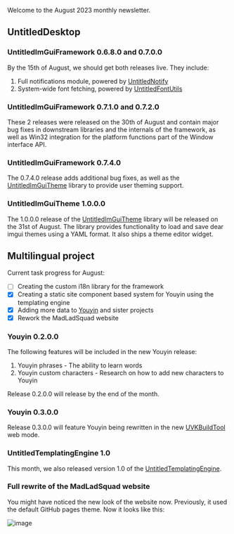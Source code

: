 Welcome to the August 2023 monthly newsletter.

## UntitledDesktop
### UntitledImGuiFramework 0.6.8.0 and 0.7.0.0
By the 15th of August, we should get both releases live. They include:

1. Full notifications module, powered by [UntitledNotify](https://github.com/MadLadSquad/UntitledNotify)
1. System-wide font fetching, powered by [UntitledFontUtils](https://github.com/MadLadSquad/UntitledFontUtils)

### UntitledImGuiFramework 0.7.1.0 and 0.7.2.0
These 2 releases were released on the 30th of August and contain major bug fixes in downstream libraries and the internals of the
framework, as well as Win32 integration for the platform functions part of the Window interface API.

### UntitledImGuiFramework 0.7.4.0
The 0.7.4.0 release adds additional bug fixes, as well as the
[UntitledImGuiTheme](https://github.com/MadLadSquad/UntitledImGuiTheme) library to provide user theming support.

### UntitledImGuiTheme 1.0.0.0
The 1.0.0.0 release of the [UntitledImGuiTheme](https://github.com/MadLadSquad/UntitledImGuiTheme) library will be released on
the 31st of August. The library provides functionality to load and save dear imgui themes using a YAML format. It also ships
a theme editor widget.

## Multilingual project
Current task progress for August:

- [ ] Creating the custom i18n library for the framework
- [x] Creating a static site component based system for Youyin using the templating engine
- [x] Adding more data to [Youyin](https://youyin.madladsquad.com/) and sister projects
- [x] Rework the MadLadSquad website

### Youyin 0.2.0.0
The following features will be included in the new Youyin release:

1. Youyin phrases - The ability to learn words
1. Youyin custom characters - Research on how to add new characters to Youyin

Release 0.2.0.0 will release by the end of the month.

### Youyin 0.3.0.0
Release 0.3.0.0 will feature Youyin being rewritten in the new [UVKBuildTool](https://github.com/MadLadSquad/UVKBuildTool) web
mode.

### UntitledTemplatingEngine 1.0
This month, we also released version 1.0 of the [UntitledTemplatingEngine](https://github.com/MadLadSquad/UntitledTemplatingEngine).

### Full rewrite of the MadLadSquad website
You might have noticed the new look of the website now. Previously, it used the default GitHub pages theme. Now it looks like 
this:

![image](https://github.com/MadLadSquad/MadLadSquadSite/assets/40400590/ae19d943-4eab-447a-80e4-d8992ad6fa57)
